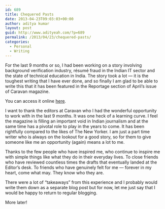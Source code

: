 ```yaml
---
id: 689
title: Chequered Pasts
date: 2013-04-23T09:03:03+00:00
author: aditya kumar
layout: post
guid: http://www.adityeah.com/?p=689
permalink: /2013/04/23/chequered-pasts/
categories:
  - Personal
  - Writing
---
```

For the last 9 months or so, I had been working on a story involving background verification industry, résumé fraud in the Indian IT sector and the state of technical education in India. The story took a lot &#8212; it is the toughest writing that I have ever done, and so finally I am glad to be able to write this that it has been featured in the Reportage section of April&#8217;s issue of Caravan magazine. 

You can access it online [here](http://www.caravanmagazine.in/reportage/chequered-pasts).

I want to thank the editors at Caravan who I had the wonderful opportunity to work with in the last 9 months. It was one heck of a learning curve. I feel the magazine is filling an important void in Indian journalism and at the same time has a pivotal role to play in the years to come. It has been rightfully compared to the likes of The New Yorker. I am just a part time writer who is always on the lookout for a good story, so for them to give someone like me an opportunity (again) means a lot to me.

Thanks to the few people who have inspired me, who continue to inspire me with simple things like what they do in their everyday lives. To close friends who have reviewed countless times the drafts that eventually landed at the Editor&#8217;s desk. To friends who have genuinely felt for me &#8212; forever in my heart, come what may. They know who they are.

There were a lot of &#8220;takeaways&#8221; from this experience and I probably would write them down as a separate blog post but for now, let me just say that I would be happy to return to regular blogging.

More later!